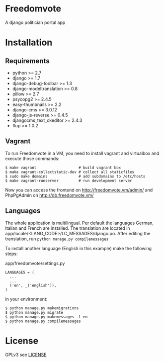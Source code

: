# Freedomvote
A django politician portal app
# Installation
## Requirements
* python >= 2.7
* django >= 1.7
* django-debug-toolbar >= 1.3
* django-modeltranslation >= 0.8
* pillow >= 2.7
* psycopg2 >= 2.4.5
* easy-thumbnails >= 2.2
* django-cms >= 3.0.12
* django-js-reverse >= 0.4.5
* djangocms_text_ckeditor >= 2.4.3
* flup >= 1.0.2

## Vagrant
To run Freedomvote in a VM, you need to install vagrant and virtualbox and execute those commands:
```
$ make vagrant                   # build vagrant box
$ make vagrant-collectstatic-dev # collect all staticfiles
$ sudo make domains              # add subdomains to /etc/hosts
$ make vagrant-runserver         # run development server
```
Now you can access the frontend on http://freedomvote.vm/admin/ and PhpPgAdmin on http://db.freedomvote.vm/

## Languages
The whole application is multilingual. Per default the languages German, Italian and French are installed.
The translation are located in app/locale/\<LANG_CODE\>/LC_MESSAGES/django.po. After editing the translation, run `python manage.py compilemessages`

To install another language (English in this example) make the following steps:

app/freedomvote/settings.py
```
LANGUAGES = (
  ...
  ...
  ('en', _('english')),
)
```
in your environment:
```
$ python manage.py makemigrations
$ python manage.py migrate
$ python manage.py makemessages -l en
$ python manage.py compilemessages
```

# License
GPLv3 see [LICENSE](https://github.com/adfinis-sygroup/freedomvote/blob/master/LICENSE)
